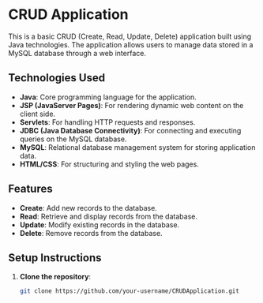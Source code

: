 
# CRUD Application

This is a basic CRUD (Create, Read, Update, Delete) application built using Java technologies. The application allows users to manage data stored in a MySQL database through a web interface.

## Technologies Used
- **Java**: Core programming language for the application.
- **JSP (JavaServer Pages)**: For rendering dynamic web content on the client side.
- **Servlets**: For handling HTTP requests and responses.
- **JDBC (Java Database Connectivity)**: For connecting and executing queries on the MySQL database.
- **MySQL**: Relational database management system for storing application data.
- **HTML/CSS**: For structuring and styling the web pages.

## Features
- **Create**: Add new records to the database.
- **Read**: Retrieve and display records from the database.
- **Update**: Modify existing records in the database.
- **Delete**: Remove records from the database.

## Setup Instructions
1. **Clone the repository**:
   ```sh
   git clone https://github.com/your-username/CRUDApplication.git

